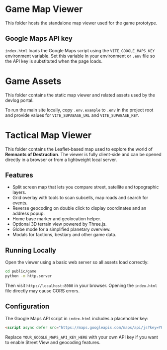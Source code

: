 
# Game Map Viewer

This folder hosts the standalone map viewer used for the game prototype.

## Google Maps API key

`index.html` loads the Google Maps script using the `VITE_GOOGLE_MAPS_KEY` environment variable. Set this variable in your environment or `.env` file so the API key is substituted when the page loads.

# Game Assets

This folder contains the static map viewer and related assets used by the devlog portal.

To run the main site locally, copy `.env.example` to `.env` in the project root and provide values for `VITE_SUPABASE_URL` and `VITE_SUPABASE_KEY`.

# Tactical Map Viewer

This folder contains the Leaflet-based map used to explore the world of **Remnants of Destruction**. The viewer is fully client-side and can be opened directly in a browser or from a lightweight local server.

## Features

- Split screen map that lets you compare street, satellite and topographic layers.
- Grid overlay with tools to scan subcells, map roads and search for events.
- Reverse geocoding on double click to display coordinates and an address popup.
- Home base marker and geolocation helper.
- Optional 3D terrain view powered by Three.js.
- Globe mode for a simplified planetary overview.
- Modals for factions, bestiary and other game data.

## Running Locally

Open the viewer using a basic web server so all assets load correctly:

```bash
cd public/game
python -m http.server
```

Then visit `http://localhost:8000` in your browser. Opening the `index.html` file directly may cause CORS errors.

## Configuration

The Google Maps API script in `index.html` includes a placeholder key:

```html
<script async defer src="https://maps.googleapis.com/maps/api/js?key=YOUR_GOOGLE_MAPS_API_KEY_HERE&loading=async"></script>
```

Replace `YOUR_GOOGLE_MAPS_API_KEY_HERE` with your own API key if you want to enable Street View and geocoding features.

